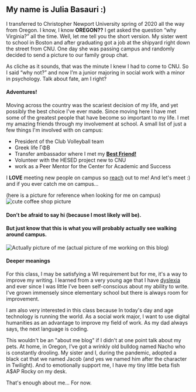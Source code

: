 ## My name is Julia Basauri :) 

I transferred to Christopher Newport University spring of 2020 all the way from Oregon. I know, I know **OREGON??** I get asked the question “why Virginia?” all the time. Well, let me tell you the short version. My sister went to school in Boston and after graduating got a job at the shipyard right down the street from CNU. One day she was passing campus and randomly decided to send a picture to our family group chat.

As cliche as it sounds, that was the minute I knew I had to come to CNU. So I said “why not?” and now I’m a junior majoring in social work with a minor in psychology. Talk about fate, am I right? 

#### Adventures!
Moving across the country was the scariest decision of my life, and yet possibly the best choice I've ever made. Since moving here I have met some of the greatest people that have become so important to my life. I met my amazing friends through my involvement at school. A small list of just a few things I'm involved with on campus: 
* President of the Club Volleyball team
* Greek life ΓΦΒ
* Transfer ambassador where I met my [**Best Friend!**](https://www.instagram.com/sheenakron/)
* Volunteer with the HESED project new to CNU
* work as a Peer Mentor for the Center for Academic and Success 


I **LOVE** meeting new people on campus so [reach](https://www.instagram.com/julia.basauri/) out to me! And let's meet :) and if you ever catch me on campus…

(here is a picture for reference when looking for me on campus)
![cute coffee shop picture](https://juliabasauri.github.io/juliabasauri/images/expectations.jpg)
#### Don’t be afraid to say hi (because I most likely will be).

#### But just know that this is what you will probably actually see walking around campus.
![Actually picture of me](https://juliabasauri.github.io/juliabasauri/images/reality.jpeg)
(actual picture of me working on this blog) 

#### Deeper meanings
For this class, I may be satisfying a WI requirement but for me, it's a way to improve my writing. I learned from a very young age that I have [dyslexia](https://www.youtube.com/watch?v=4iVcTPRShBA) and ever since I was little I’ve been self-conscious about my ability to write. I've grown immensely since elementary school but there is always room for improvement. 

I am also very interested in this class because In today's day and age technology is running the world. As a social work major, I want to use digital humanities as an advantage to improve my field of work. As my dad always says, the next language is coding.

This wouldn't be an "about me blog" if I didn't at one point talk about my pets. At home, in Oregon, I’ve got a wrinkly old bulldog named Nacho who is constantly drooling. My sister and I, during the pandemic, adopted a black cat that we named Jacob (and yes we named him after the character in Twilight). And to emotionally support me, I have my tiny little beta fish A$AP Rocky on my desk. 

That's enough about me... For now.
